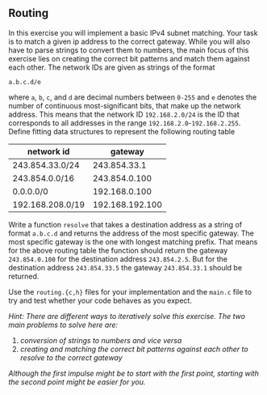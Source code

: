 ## Routing
In this exercise you will implement a basic
IPv4 subnet matching. Your task is to
match a given ip address to the correct
gateway. While you will also have to parse
strings to convert them to numbers, the main
focus of this exercise lies on creating the correct
bit patterns and match them against each other.
The network IDs are given as strings of the format

    a.b.c.d/e

where `a`, `b`, `c`, and `d` are decimal numbers between `0-255`
and `e` denotes the number of continuous most-significant
bits, that make up the network address.
This means that the network ID `192.168.2.0/24` is the
ID that corresponds to all addresses in the range `192.168.2.0`-`192.168.2.255`.
Define fitting data structures to represent the following routing table

| network id      | gateway       |
|-----------------|---------------|
| 243.854.33.0/24 |243.854.33.1   |
| 243.854.0.0/16  |243.854.0.100  |
| 0.0.0.0/0       |192.168.0.100  |
| 192.168.208.0/19|192.168.192.100|

Write a function `resolve` that takes a destination address as a string of format `a.b.c.d`
and returns the address of the most specific gateway. The most specific gateway
is the one with longest matching prefix. That means for the above routing table
the function should return the gateway `243.854.0.100` for the destination
address `243.854.2.5`. But for the destination address `243.854.33.5`
the gateway `243.854.33.1` should be returned.

Use the `routing.{c,h}` files for your implementation and the `main.c` file
to try and test whether your code behaves as you expect.


*Hint: There are different ways to iteratively solve this exercise.
The two main problems to solve here are:*

1. *conversion of strings to numbers and vice versa*
2. *creating and matching the correct bit patterns against each other to resolve to the correct gateway*

*Although the first impulse might be to start with the first point, starting with the second point
might be easier for you.*